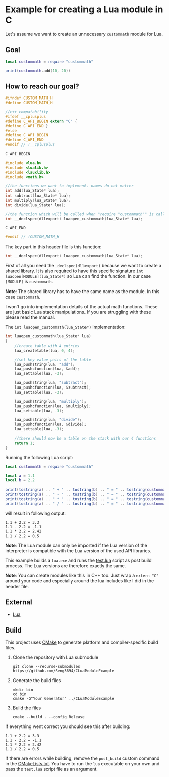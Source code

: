 # Example for creating a Lua module in C #

Let's assume we want to create an unnecessary `custommath` module for Lua.

## Goal ##

```lua
local custommath = require "custommath"

print(custommath.add(10, 20))
```

## How to reach our goal? ##

```C
#ifndef CUSTOM_MATH_H
#define CUSTOM_MATH_H

//c++ compatability
#ifdef __cplusplus
#define C_API_BEGIN extern "C" {
#define C_API_END }
#else
#define C_API_BEGIN
#define C_API_END
#endif // !__cplusplus

C_API_BEGIN

#include <lua.h>
#include <lualib.h>
#include <lauxlib.h>
#include <math.h>

//the functions we want to implement. names do not matter
int add(lua_State* lua);
int subtract(lua_State* lua);
int multiply(lua_State* lua);
int divide(lua_State* lua);

//the function which will be called when "require "custommath"" is called from lua
int __declspec(dllexport) luaopen_custommath(lua_State* lua);

C_API_END

#endif // !CUSTOM_MATH_H

```

The key part in this header file is this function:
```C
int __declspec(dllexport) luaopen_custommath(lua_State* lua);
```

First of all you need the `_declspec(dllexport)` because we want to create a shared library.
It is also required to have this specific signature `int luaopen[MODULE](lua_State*)` so Lua can find the function. In our case `[MODULE]` is `custommath`.

**Note**: The shared library has to have the same name as the module. In this case `custommath`.

I won't go into implementation details of the actual math functions. These are just basic Lua stack manipulations. If you are struggling with these please read the manual.

The `int luaopen_custommath(lua_State*)` implementation:

```C
int luaopen_custommath(lua_State* lua)
{
    //create table with 4 entries
    lua_createtable(lua, 0, 4);

    //set key value pairs of the table
    lua_pushstring(lua, "add");
    lua_pushcfunction(lua, &add);
    lua_settable(lua, -3);

    lua_pushstring(lua, "subtract");
    lua_pushcfunction(lua, &subtract);
    lua_settable(lua, -3);

    lua_pushstring(lua, "multiply");
    lua_pushcfunction(lua, &multiply);
    lua_settable(lua, -3);

    lua_pushstring(lua, "divide");
    lua_pushcfunction(lua, &divide);
    lua_settable(lua, -3);

    //there should now be a table on the stack with our 4 functions
    return 1;
}
```

Running the following Lua script:

```lua
local custommath = require "custommath"

local a = 1.1
local b = 2.2

print(tostring(a) .. " + " .. tostring(b) .. " = " .. tostring(custommath.add(a, b)))
print(tostring(a) .. " - " .. tostring(b) .. " = " .. tostring(custommath.subtract(a, b)))
print(tostring(a) .. " * " .. tostring(b) .. " = " .. tostring(custommath.multiply(a, b)))
print(tostring(a) .. " / " .. tostring(b) .. " = " .. tostring(custommath.divide(a, b)))

```

will result in following output:
```
1.1 + 2.2 = 3.3
1.1 - 2.2 = -1.1
1.1 * 2.2 = 2.42
1.1 / 2.2 = 0.5
```

**Note**: The Lua module can only be imported if the Lua version of the interpreter is compatible with the Lua version of the used API libraries.

This example builds a `lua.exe` and runs the [test.lua][1] script as post build process. The Lua versions are therefore exactly the same.

**Note**: You can create modules like this in C++ too. Just wrap a `extern "C"` around your code and especially around the lua includes like I did in the header file.

## External ##
- [Lua][3]

## Build ##
This project uses [CMake][2] to generate platform and compiler-specific build files. 

1. Clone the repository with Lua submodule
    ```
    git clone --recurse-submodules https://github.com/Seng3694/CLuaModuleExample
    ```
2. Generate the build files
    ```
    mkdir bin
    cd bin
    cmake -G"Your Generator" ../CLuaModuleExample
    ```
3. Build the files
    ```
    cmake --build . --config Release
    ``` 

If everything went correct you should see this after building:
```
1.1 + 2.2 = 3.3
1.1 - 2.2 = -1.1
1.1 * 2.2 = 2.42
1.1 / 2.2 = 0.5
```

If there are errors while building, remove the `post_build` custom command in the [CMakeLists.txt][4]. You have to run the `lua` executable on your own and pass the `test.lua` script file as an argument.

[1]:scripts/test.lua
[2]:https://cmake.org/
[3]:https://github.com/lua/lua
[4]:CMakeLists.txt

